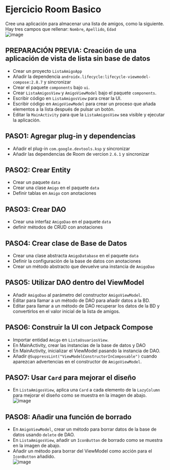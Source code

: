 # Ejercicio Room Basico
Cree una aplicación para almacenar una lista de amigos, como la siguiente.<br>
Hay tres campos que rellenar: `Nombre`, `Apellido`, `Edad`<br>
![image](https://github.com/user-attachments/assets/5547f01b-4e1f-45d4-9002-449119295f6c)

## PREPARACIÓN PREVIA: Creación de una aplicación de vista de lista sin base de datos
- Crear un proyecto `ListaAmigoApp`
- Añadir la dependencia `androidx.lifecycle:lifecycle-viewmodel-compose:2.8.7` y sincronizar
- Crear el paquete `components` bajo `ui`.
- Crear `ListaAmigosView` y `AmigoViewModel` bajo el paquete `components`.
- Escribir código en `ListaAmigosView` para crear la UI.
- Escribir código en `AmigoViewModel` para crear un proceso que añada elementos a la lista después de pulsar un botón.
- Editar la `MainActivity` para que la `ListaAmigosView` sea visible y ejecutar la aplicación.

## PASO1: Agregar plug-in y dependencias
- Añadir el plug-in `com.google.devtools.ksp` y sincronizar
- Añadir las dependencias de Room de vercion `2.6.1` y sincronizar

## PASO2: Crear Entity
- Crear un paquete `data`
- Crear una clase `Amigo` en el paquete `data`
- Definir tablas en `Amigo` con anotaciones

## PASO3: Crear DAO
- Crear una interfaz `AmigoDao` en el paquete `data`
- definir métodos de CRUD con anotaciones

## PASO4: Crear clase de Base de Datos
- Crear una clase abstracta `AmigoDatabase` en el paquete `data`
- Definir la configuración de la base de datos con anotaciones
- Crear un método abstracto que devuelve una instancia de `AmigoDao`

## PASO5: Utilizar DAO dentro del ViewModel
- Añadir `AmigoDao` al parámetro del constructor `AmigoViewModel`.
- Editar para llamar a un método de DAO para añadir datos a la BD.
- Editar para llamar a un método de DAO recuperar los datos de la BD y convertirlos en el valor inicial de la lista de amigos.

## PASO6: Construir la UI con Jetpack Compose
- Importar entidad `Amigo` en `ListaUsuariosView`.
- En MainActivity, crear las instancias de la base de datos y DAO
- En MainActivity, inicializar el ViewModel pasando la instancia de DAO.
- Añadir `@SuppressLint("ViewModelConstructorInComposable")` cuando aparezcan advertencias en el constructor de `AmigoViewModel`.

## PASO7: Usar `Card` para mejorar el diseño
- En `ListaAmigosView`, aplica una `Card` a cada elemento de la `LazyColumn` para mejorar el diseño como se muestra en la imagen de abajo.
  <br>
  ![image](https://github.com/user-attachments/assets/9f2c40a4-fc33-41b2-8b0a-15c5b52e2fd8)

## PASO8: Añadir una función de borrado
- En `AmigoViewModel`, crear un método para borrar datos de la base de datos usando `delete` de DAO.
- En `ListaAmigosView`, añadir un `IconButton` de borrado como se muestra en la imagen de abajo.
- Añadir un método para borrar del ViewModel como acción para el `IconButton` añadido.
  <br>
  ![image](https://github.com/user-attachments/assets/21812715-042c-4688-9990-9901cb9aa232)

